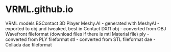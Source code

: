 # VRML.github.io
VRML models BSContact 3D Player
Meshy.AI - generated with MeshyAI - exported to obj and tweaked, best in Contact DX11
obj - converted from OBJ Wavefront fileformat (download files if there is mtl Material file)
ply - converted from PLY fileformat
stl - converted from STL fileformat
dae - Collada dae fileformat 